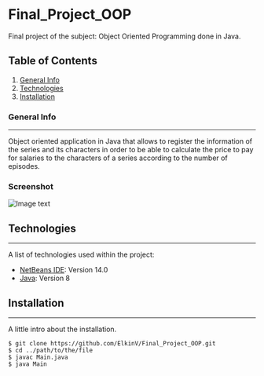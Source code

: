 # Final_Project_OOP
Final project of the subject: Object Oriented Programming done in Java.

## Table of Contents
1. [General Info](#general-info)
2. [Technologies](#technologies)
3. [Installation](#installation)
### General Info
***
Object oriented application in Java that allows to register the information of the series and its characters in order to be able to calculate the price to pay for salaries to the characters of a series according to the number of episodes.
### Screenshot
![Image text](https://i.postimg.cc/JhqsnqMT/EgSeries.jpg)
## Technologies
***
A list of technologies used within the project:
* [NetBeans IDE](https://netbeans.apache.org/download/nb14/index.html): Version 14.0
* [Java](https://www.java.com/es/download/ie_manual.jsp): Version 8
## Installation
***
A little intro about the installation. 
```
$ git clone https://github.com/ElkinV/Final_Project_OOP.git
$ cd ../path/to/the/file
$ javac Main.java
$ java Main
```

